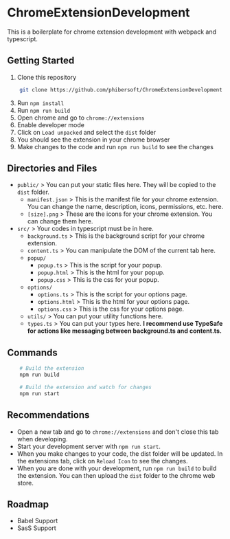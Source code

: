 # ChromeExtensionDevelopment

This is a boilerplate for chrome extension development with webpack and typescript.

## Getting Started

1. Clone this repository

```bash
    git clone https://github.com/phibersoft/ChromeExtensionDevelopment.git
```

3. Run `npm install`
4. Run `npm run build`
5. Open chrome and go to `chrome://extensions`
6. Enable developer mode
7. Click on `Load unpacked` and select the `dist` folder
8. You should see the extension in your chrome browser
9. Make changes to the code and run `npm run build` to see the changes

## Directories and Files

- `public/` > You can put your static files here. They will be copied to the `dist` folder.
  - `manifest.json` > This is the manifest file for your chrome extension. You can change the name, description,
    icons, permissions, etc. here.
  - `[size].png` > These are the icons for your chrome extension. You can change them here.
- `src/` > Your codes in typescript must be in here.
  - `background.ts` > This is the background script for your chrome extension.
  - `content.ts` > You can manipulate the DOM of the current tab here.
  - `popup/`
    - `popup.ts` > This is the script for your popup.
    - `popup.html` > This is the html for your popup.
    - `popup.css` > This is the css for your popup.
  - `options/`
    - `options.ts` > This is the script for your options page.
    - `options.html` > This is the html for your options page.
    - `options.css` > This is the css for your options page.
  - `utils/` > You can put your utility functions here.
  - `types.ts` > You can put your types here. **I recommend use TypeSafe for actions like messaging between
    background.ts and content.ts.**

## Commands

```bash
    # Build the extension
    npm run build

    # Build the extension and watch for changes
    npm run start
```

## Recommendations

- Open a new tab and go to `chrome://extensions` and don't close this tab when developing.
- Start your development server with `npm run start`.
- When you make changes to your code, the dist folder will be updated. In the extensions tab, click on `Reload Icon` to
  see the changes.
- When you are done with your development, run `npm run build` to build the extension. You can then upload the `dist`
  folder to the chrome web store.

## Roadmap

- Babel Support
- SasS Support

